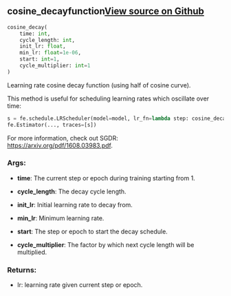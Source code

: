 ## cosine_decay<span class="tag">function</span><a class="sourcelink" href=https://github.com/fastestimator/fastestimator/blob/r1.1/fastestimator/schedule/lr_shedule.py/#L18-L61>View source on Github</a>
```python
cosine_decay(
	time: int,
	cycle_length: int,
	init_lr: float,
	min_lr: float=1e-06,
	start: int=1,
	cycle_multiplier: int=1
)
```
Learning rate cosine decay function (using half of cosine curve).

This method is useful for scheduling learning rates which oscillate over time:
```python
s = fe.schedule.LRScheduler(model=model, lr_fn=lambda step: cosine_decay(step, cycle_length=3750, init_lr=1e-3))
fe.Estimator(..., traces=[s])
```

For more information, check out SGDR: https://arxiv.org/pdf/1608.03983.pdf.


<h3>Args:</h3>


* **time**: The current step or epoch during training starting from 1.

* **cycle_length**: The decay cycle length.

* **init_lr**: Initial learning rate to decay from.

* **min_lr**: Minimum learning rate.

* **start**: The step or epoch to start the decay schedule.

* **cycle_multiplier**: The factor by which next cycle length will be multiplied. 

<h3>Returns:</h3>

<ul class="return-block"><li>    lr: learning rate given current step or epoch.</li></ul>

